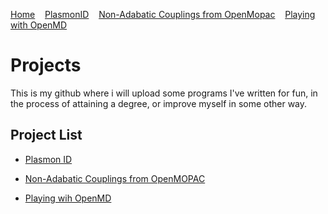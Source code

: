 [Home](index.md) &nbsp;&nbsp; [PlasmonID](PlasmonID.md) &nbsp;&nbsp; [Non-Adabatic Couplings from OpenMopac](NACOpenMopac.md) &nbsp;&nbsp; [Playing with OpenMD](OpenMDPlay.md)
# Projects
This is my github where i will upload some programs I've written for fun, in the process of attaining a degree, or improve myself in some other way.

## Project List

- [Plasmon ID](PlasmonID.md)

- [Non-Adabatic Couplings from OpenMOPAC](NACOpenMopac.md)

- [Playing wih OpenMD](OpenMDPlay.md)
